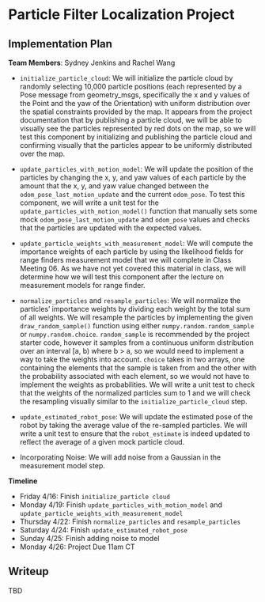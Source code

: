 # Particle Filter Localization Project

## Implementation Plan

**Team Members**: Sydney Jenkins and Rachel Wang

* `initialize_particle_cloud`: We will initialize the particle cloud by randomly selecting 10,000 particle positions (each represented by a Pose message from geometry_msgs, specifically the x and y values of the Point and the yaw of the Orientation) with uniform distribution over the spatial constraints provided by the map. It appears from the project documentation that by publishing a particle cloud, we will be able to visually see the particles represented by red dots on the map, so we will test this component by initializing and publishing the particle cloud and confirming visually that the particles appear to be uniformly distributed over the map.

* `update_particles_with_motion_model`: We will update the position of the particles by changing the x, y, and yaw values of each particle by the amount that the x, y, and yaw value changed between the `odom_pose_last_motion_update` and the current `odom_pose`. To test this component, we will write a unit test for the `update_particles_with_motion_model()` function that manually sets some mock `odom_pose_last_motion_update` and `odom_pose` values and checks that the particles are updated with the expected values.

* `update_particle_weights_with_measurement_model`: We will compute the importance weights of each particle by using the likelihood fields for range finders measurement model that we will complete in Class Meeting 06. As we have not yet covered this material in class, we will determine how we will test this component after the lecture on measurement models for range finder.

* `normalize_particles` and `resample_particles`: We will normalize the particles’ importance weights by dividing each weight by the total sum of all weights. We will resample the particles by implementing the given `draw_random_sample()` function using either `numpy.random.random_sample` or `numpy.random.choice`. `random_sample` is recommended by the project starter code, however it samples from a continuous uniform distribution over an interval [a, b) where b > a, so we would need to implement a way to take the weights into account. `choice` takes in two arrays, one containing the elements that the sample is taken from and the other with the probability associated with each element, so we would not have to implement the weights as probabilities. We will write a unit test to check that the weights of the normalized particles sum to 1 and we will check the resampling visually similar to the `initialize_particle_cloud` step.

* `update_estimated_robot_pose`: We will update the estimated pose of the robot by taking the average value of the re-sampled particles. We will write a unit test to ensure that the `robot_estimate` is indeed updated to reflect the average of a given mock particle cloud.

* Incorporating Noise: We will add noise from a Gaussian in the measurement model step.

**Timeline**
* Friday 4/16: Finish `initialize_particle cloud`
* Monday 4/19: Finish `update_particles_with_motion_model` and `update_particle_weights_with_measurement_model`
* Thursday 4/22: Finish `normalize_particles` and `resample_particles`
* Saturday 4/24: Finish `update_estimated_robot_pose`
* Sunday 4/25: Finish adding noise to model
* Monday 4/26: Project Due 11am CT

## Writeup
TBD
